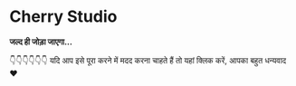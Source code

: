 # Cherry Studio

**जल्द ही जोड़ा जाएगा...**

👇👇👇👇👇👇 यदि आप इसे पूरा करने में मदद करना चाहते हैं तो यहां क्लिक करें, आपका बहुत धन्यवाद ❤️ 